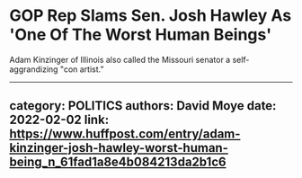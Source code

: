 # GOP Rep Slams Sen. Josh Hawley As 'One Of The Worst Human Beings'

Adam Kinzinger of Illinois also called the Missouri senator a self-aggrandizing "con artist.”

---
category: POLITICS
authors: David Moye
date: 2022-02-02
link: https://www.huffpost.com/entry/adam-kinzinger-josh-hawley-worst-human-being_n_61fad1a8e4b084213da2b1c6
---
